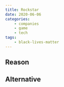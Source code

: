 ```yaml
---
title: Rockstar
date: 2020-06-06
categories:
    - companies
    - game
    - tech
tags:
    - black-lives-matter
---
```


## Reason


## Alternative


